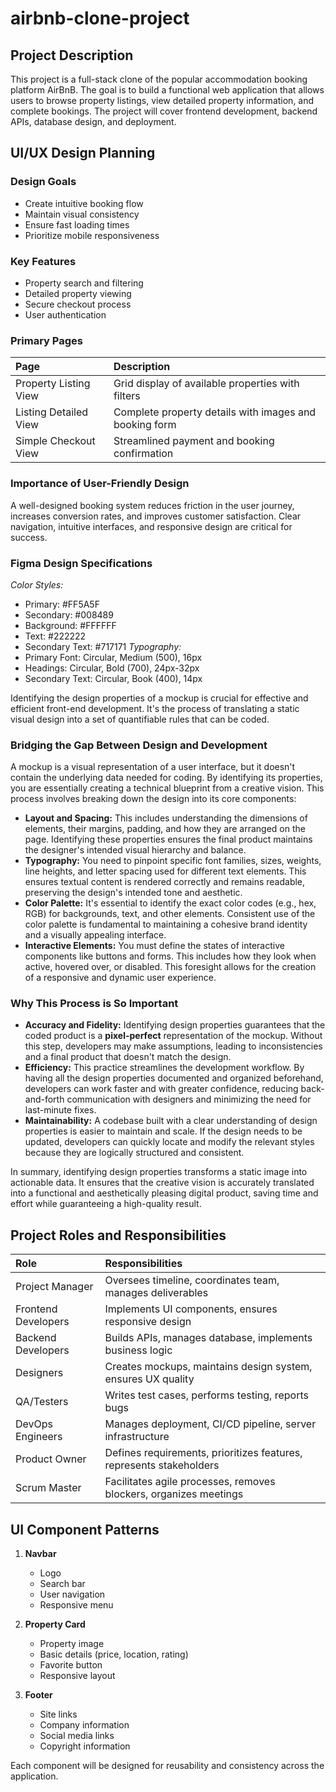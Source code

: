 # airbnb-clone-project
## Project Description
This project is a full-stack clone of the popular accommodation booking platform AirBnB. The goal is to build a functional web application that allows users to browse property listings, view detailed property information, and complete bookings. The project will cover frontend development, backend APIs, database design, and deployment.
## UI/UX Design Planning
### Design Goals
- Create intuitive booking flow
- Maintain visual consistency
- Ensure fast loading times
- Prioritize mobile responsiveness
### Key Features
- Property search and filtering
- Detailed property viewing
- Secure checkout process
- User authentication
### Primary Pages
| Page | Description |
| :--- | :--- |
| Property Listing View | Grid display of available properties with filters |
| Listing Detailed View | Complete property details with images and booking form |
| Simple Checkout View | Streamlined payment and booking confirmation |
### Importance of User-Friendly Design
A well-designed booking system reduces friction in the user journey, increases conversion rates, and improves customer satisfaction. Clear navigation, intuitive interfaces, and responsive design are critical for success.
### Figma Design Specifications
*Color Styles:*
- Primary: #FF5A5F
- Secondary: #008489
- Background: #FFFFFF
- Text: #222222
- Secondary Text: #717171
*Typography:*
- Primary Font: Circular, Medium (500), 16px
- Headings: Circular, Bold (700), 24px-32px
- Secondary Text: Circular, Book (400), 14px

Identifying the design properties of a mockup is crucial for effective and efficient front-end development. It's the process of translating a static visual design into a set of quantifiable rules that can be coded.

### Bridging the Gap Between Design and Development

A mockup is a visual representation of a user interface, but it doesn't contain the underlying data needed for coding. By identifying its properties, you are essentially creating a technical blueprint from a creative vision. This process involves breaking down the design into its core components:

* **Layout and Spacing:** This includes understanding the dimensions of elements, their margins, padding, and how they are arranged on the page. Identifying these properties ensures the final product maintains the designer's intended visual hierarchy and balance. 
* **Typography:** You need to pinpoint specific font families, sizes, weights, line heights, and letter spacing used for different text elements. This ensures textual content is rendered correctly and remains readable, preserving the design's intended tone and aesthetic.
* **Color Palette:** It's essential to identify the exact color codes (e.g., hex, RGB) for backgrounds, text, and other elements. Consistent use of the color palette is fundamental to maintaining a cohesive brand identity and a visually appealing interface.
* **Interactive Elements:** You must define the states of interactive components like buttons and forms. This includes how they look when active, hovered over, or disabled. This foresight allows for the creation of a responsive and dynamic user experience.

### Why This Process is So Important

* **Accuracy and Fidelity:** Identifying design properties guarantees that the coded product is a **pixel-perfect** representation of the mockup. Without this step, developers may make assumptions, leading to inconsistencies and a final product that doesn't match the design.
* **Efficiency:** This practice streamlines the development workflow. By having all the design properties documented and organized beforehand, developers can work faster and with greater confidence, reducing back-and-forth communication with designers and minimizing the need for last-minute fixes.
* **Maintainability:** A codebase built with a clear understanding of design properties is easier to maintain and scale. If the design needs to be updated, developers can quickly locate and modify the relevant styles because they are logically structured and consistent.

In summary, identifying design properties transforms a static image into actionable data. It ensures that the creative vision is accurately translated into a functional and aesthetically pleasing digital product, saving time and effort while guaranteeing a high-quality result.
## Project Roles and Responsibilities
| Role | Responsibilities |
| :--- | :--- |
| Project Manager | Oversees timeline, coordinates team, manages deliverables |
| Frontend Developers | Implements UI components, ensures responsive design |
| Backend Developers | Builds APIs, manages database, implements business logic |
| Designers | Creates mockups, maintains design system, ensures UX quality |
| QA/Testers | Writes test cases, performs testing, reports bugs |
| DevOps Engineers | Manages deployment, CI/CD pipeline, server infrastructure |
| Product Owner | Defines requirements, prioritizes features, represents stakeholders |
| Scrum Master | Facilitates agile processes, removes blockers, organizes meetings |

## UI Component Patterns
1.  **Navbar**
    * Logo
    * Search bar
    * User navigation
    * Responsive menu

2.  **Property Card**
    * Property image
    * Basic details (price, location, rating)
    * Favorite button
    * Responsive layout

3.  **Footer**
    * Site links
    * Company information
    * Social media links
    * Copyright information

Each component will be designed for reusability and consistency across the application.
